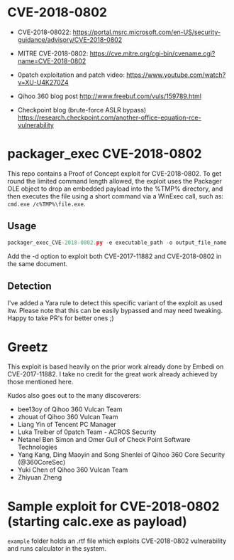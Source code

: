 # CVE-2018-0802

- CVE-2018-08022:
https://portal.msrc.microsoft.com/en-US/security-guidance/advisory/CVE-2018-0802

- MITRE CVE-2018-0802:
https://cve.mitre.org/cgi-bin/cvename.cgi?name=CVE-2018-0802

- 0patch exploitation and patch video:
https://www.youtube.com/watch?v=XU-U4K270Z4

- Qihoo 360 blog post
http://www.freebuf.com/vuls/159789.html

- Checkpoint blog (brute-force ASLR bypass)
https://research.checkpoint.com/another-office-equation-rce-vulnerability

# packager_exec CVE-2018-0802

This repo contains a Proof of Concept exploit for CVE-2018-0802. To get round the limited command length allowed, the exploit uses the Packager OLE object to drop an embedded payload into the %TMP% directory, and then executes the file using a short command via a WinExec call, such as:  ```cmd.exe /c%TMP%\file.exe```.


## Usage

```python
packager_exec_CVE-2018-0802.py -e executable_path -o output_file_name
```

Add the -d option to exploit both CVE-2017-11882 and CVE-2018-0802 in the same document.

## Detection

I've added a Yara rule to detect this specific variant of the exploit as used itw. Please note that this can be easily bypassed and may need tweaking. Happy to take PR's for better ones ;)

# Greetz

This exploit is based heavily on the prior work already done by Embedi on CVE-2017-11882. I take no credit for the great work already achieved by those mentioned here.

Kudos also goes out to the many discoverers:

- bee13oy of Qihoo 360 Vulcan Team
- zhouat of Qihoo 360 Vulcan Team
- Liang Yin of Tencent PC Manager
- Luka Treiber of 0patch Team - ACROS Security
- Netanel Ben Simon and Omer Gull of Check Point Software Technologies
- Yang Kang, Ding Maoyin and Song Shenlei of Qihoo 360 Core Security (@360CoreSec)
- Yuki Chen of Qihoo 360 Vulcan Team
- Zhiyuan Zheng

# Sample exploit for CVE-2018-0802 (starting calc.exe as payload)

`example` folder holds an .rtf file which exploits CVE-2018-0802 vulnerability and runs calculator in the system.